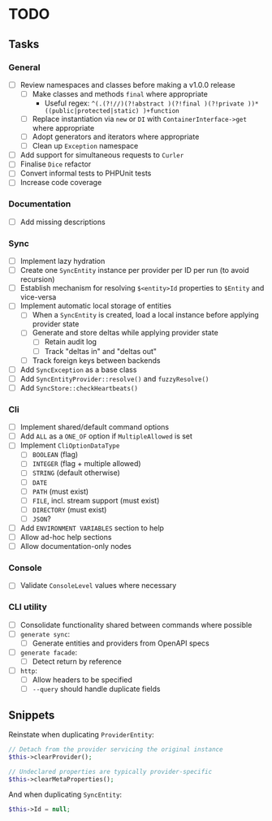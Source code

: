 # TODO

## Tasks

### General
- [ ] Review namespaces and classes before making a v1.0.0 release
  - [ ] Make classes and methods `final` where appropriate
    - Useful regex: `^(.(?!//)(?!abstract )(?!final )(?!private ))*((public|protected|static) )+function`
  - [ ] Replace instantiation via `new` or `DI` with `ContainerInterface->get` where appropriate
  - [ ] Adopt generators and iterators where appropriate
  - [ ] Clean up `Exception` namespace
- [ ] Add support for simultaneous requests to `Curler`
- [ ] Finalise `Dice` refactor
- [ ] Convert informal tests to PHPUnit tests
- [ ] Increase code coverage

### Documentation
- [ ] Add missing descriptions

### Sync
- [ ] Implement lazy hydration
- [ ] Create one `SyncEntity` instance per provider per ID per run (to avoid recursion)
- [ ] Establish mechanism for resolving `$<entity>Id` properties to `$Entity` and vice-versa
- [ ] Implement automatic local storage of entities
  - [ ] When a `SyncEntity` is created, load a local instance before applying provider state
  - [ ] Generate and store deltas while applying provider state
    - [ ] Retain audit log
    - [ ] Track "deltas in" and "deltas out"
  - [ ] Track foreign keys between backends
- [ ] Add `SyncException` as a base class
- [ ] Add `SyncEntityProvider::resolve()` and `fuzzyResolve()`
- [ ] Add `SyncStore::checkHeartbeats()`

### Cli
- [ ] Implement shared/default command options
- [ ] Add `ALL` as a `ONE_OF` option if `MultipleAllowed` is set
- [ ] Implement `CliOptionDataType`
  - [ ] `BOOLEAN` (flag)
  - [ ] `INTEGER` (flag + multiple allowed)
  - [ ] `STRING` (default otherwise)
  - [ ] `DATE`
  - [ ] `PATH` (must exist)
  - [ ] `FILE`, incl. stream support (must exist)
  - [ ] `DIRECTORY` (must exist)
  - [ ] `JSON`?
- [ ] Add `ENVIRONMENT VARIABLES` section to help
- [ ] Allow ad-hoc help sections
- [ ] Allow documentation-only nodes

### Console
- [ ] Validate `ConsoleLevel` values where necessary

### CLI utility
- [ ] Consolidate functionality shared between commands where possible
- [ ] `generate sync`:
  - [ ] Generate entities and providers from OpenAPI specs
- [ ] `generate facade`:
  - [ ] Detect return by reference
- [ ] `http`:
  - [ ] Allow headers to be specified
  - [ ] `--query` should handle duplicate fields

## Snippets

Reinstate when duplicating `ProviderEntity`:

```php
// Detach from the provider servicing the original instance
$this->clearProvider();

// Undeclared properties are typically provider-specific
$this->clearMetaProperties();
```

And when duplicating `SyncEntity`:

```php
$this->Id = null;
```

